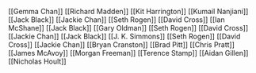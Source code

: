 [[Gemma Chan]]
[[Richard Madden]]
[[Kit Harrington]]
[[Kumail Nanjiani]]
[[Jack Black]]
[[Jackie Chan]]
[[Seth Rogen]]
[[David Cross]]
[[Ian McShane]]
[[Jack Black]]
[[Gary Oldman]]
[[Seth Rogen]]
[[David Cross]]
[[Jackie Chan]]
[[Jack Black]]
[[J. K. Simmons]]
[[Seth Rogen]]
[[David Cross]]
[[Jackie Chan]]
[[Bryan Cranston]]
[[Brad Pitt]]
[[Chris Pratt]]
[[James McAvoy]]
[[Morgan Freeman]]
[[Terence Stamp]]
[[Aidan Gillen]]
[[Nicholas Hoult]]
